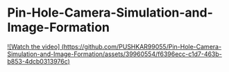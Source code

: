 # Pin-Hole-Camera-Simulation-and-Image-Formation


[![Watch the video] (https://github.com/PUSHKAR99055/Pin-Hole-Camera-Simulation-and-Image-Formation/assets/39960554/f6396ecc-c1d7-463b-b853-4dcb0313976c)
]([https://youtu.be/T-D1KVIuvjA](https://youtube.com/shorts/tBjwj5gLeMI?feature=share)https://youtube.com/shorts/tBjwj5gLeMI?feature=share)

